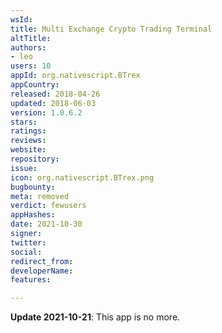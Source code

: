 ```yaml
---
wsId: 
title: Multi Exchange Crypto Trading Terminal
altTitle: 
authors:
- leo
users: 10
appId: org.nativescript.BTrex
appCountry: 
released: 2018-04-26
updated: 2018-06-03
version: 1.0.6.2
stars: 
ratings: 
reviews: 
website: 
repository: 
issue: 
icon: org.nativescript.BTrex.png
bugbounty: 
meta: removed
verdict: fewusers
appHashes: 
date: 2021-10-30
signer: 
twitter: 
social: 
redirect_from: 
developerName: 
features: 

---
```


**Update 2021-10-21**: This app is no more.
